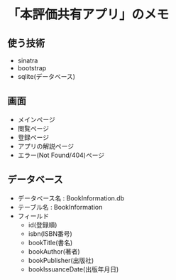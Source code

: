 # 「本評価共有アプリ」のメモ

## 使う技術
* sinatra
* bootstrap
* sqlite(データベース)

## 画面
* メインページ
* 閲覧ページ
* 登録ページ
* アプリの解説ページ
* エラー(Not Found/404)ページ

## データベース
* データベース名   :   BookInformation.db
* テーブル名 :   BookInformation
* フィールド
    * id(登録順)
    * isbn(ISBN番号)
    * bookTitle(書名)
    * bookAuthor(著者)
    * bookPublisher(出版社)
    * bookIssuanceDate(出版年月日)
    